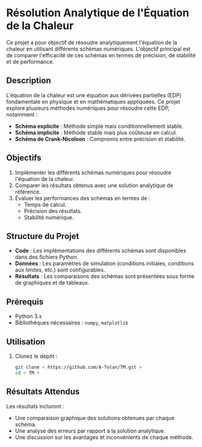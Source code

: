 # Résolution Analytique de l'Équation de la Chaleur

Ce projet a pour objectif de résoudre analytiquement l'équation de la chaleur en utilisant différents schémas numériques. L'objectif principal est de comparer l'efficacité de ces schémas en termes de précision, de stabilité et de performance.

## Description

L'équation de la chaleur est une équation aux dérivées partielles (EDP) fondamentale en physique et en mathématiques appliquées. Ce projet explore plusieurs méthodes numériques pour résoudre cette EDP, notamment :

- **Schéma explicite** : Méthode simple mais conditionnellement stable.
- **Schéma implicite** : Méthode stable mais plus coûteuse en calcul.
- **Schéma de Crank-Nicolson** : Compromis entre précision et stabilité.

## Objectifs

1. Implémenter les différents schémas numériques pour résoudre l'équation de la chaleur.
2. Comparer les résultats obtenus avec une solution analytique de référence.
3. Évaluer les performances des schémas en termes de :
    - Temps de calcul.
    - Précision des résultats.
    - Stabilité numérique.

## Structure du Projet

- **Code** : Les implémentations des différents schémas sont disponibles dans des fichiers Python.
- **Données** : Les paramètres de simulation (conditions initiales, conditions aux limites, etc.) sont configurables.
- **Résultats** : Les comparaisons des schémas sont présentées sous forme de graphiques et de tableaux.

## Prérequis

- Python 3.x
- Bibliothèques nécessaires : `numpy`, `matplotlib`

## Utilisation

1. Clonez le dépôt :
    ```bash
    git clone < https://github.com/A-Tolan/TM.git >
    cd < TM >
    ```


## Résultats Attendus

Les résultats incluront :
- Une comparaison graphique des solutions obtenues par chaque schéma.
- Une analyse des erreurs par rapport à la solution analytique.
- Une discussion sur les avantages et inconvénients de chaque méthode.


